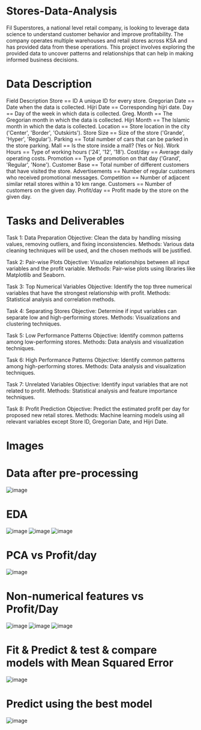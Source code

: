 # Stores-Data-Analysis
Fil Superstores, a national level retail company, is looking to leverage data science to understand customer behavior and improve profitability. The company operates multiple warehouses and retail stores across KSA and has provided data from these operations. This project involves exploring the provided data to uncover patterns and relationships that can help in making informed business decisions.


# Data Description
Field	Description
Store ==  ID	A unique ID for every store.
Gregorian Date ==	Date when the data is collected.
Hijri Date ==	Corresponding hijri date.
Day ==	Day of the week in which data is collected.
Greg. Month ==	The Gregorian month in which the data is collected.
Hijri Month ==	The Islamic month in which the data is collected.
Location ==	Store location in the city ('Center', 'Border', 'Outskirts').
Store Size ==	Size of the store ('Grande', 'Hyper', 'Regular').
Parking ==	Total number of cars that can be parked in the store parking.
Mall ==	Is the store inside a mall? (Yes or No).
Work Hours ==	Type of working hours ('24', '12', '18').
Cost/day ==	Average daily operating costs.
Promotion ==	Type of promotion on that day ('Grand', 'Regular', 'None').
Customer Base	== Total number of different customers that have visited the store.
Advertisements ==	Number of regular customers who received promotional messages.
Competition ==	Number of adjacent similar retail stores within a 10 km range.
Customers ==	Number of customers on the given day.
Profit/day ==	Profit made by the store on the given day.


# Tasks and Deliverables
Task 1: Data Preparation
Objective: Clean the data by handling missing values, removing outliers, and fixing inconsistencies.
Methods: Various data cleaning techniques will be used, and the chosen methods will be justified.

Task 2: Pair-wise Plots
Objective: Visualize relationships between all input variables and the profit variable.
Methods: Pair-wise plots using libraries like Matplotlib and Seaborn.

Task 3: Top Numerical Variables
Objective: Identify the top three numerical variables that have the strongest relationship with profit.
Methods: Statistical analysis and correlation methods.

Task 4: Separating Stores
Objective: Determine if input variables can separate low and high-performing stores.
Methods: Visualizations and clustering techniques.

Task 5: Low Performance Patterns
Objective: Identify common patterns among low-performing stores.
Methods: Data analysis and visualization techniques.

Task 6: High Performance Patterns
Objective: Identify common patterns among high-performing stores.
Methods: Data analysis and visualization techniques.

Task 7: Unrelated Variables
Objective: Identify input variables that are not related to profit.
Methods: Statistical analysis and feature importance techniques.

Task 8: Profit Prediction
Objective: Predict the estimated profit per day for proposed new retail stores.
Methods: Machine learning models using all relevant variables except Store ID, Gregorian Date, and Hijri Date.


# Images
# Data after pre-processing
![image](https://github.com/MajidAlmadani/Stores-Data-Analysis/assets/125421977/c4033202-6502-41f5-8907-1b79d695a9e6)

# EDA
![image](https://github.com/MajidAlmadani/Stores-Data-Analysis/assets/125421977/f2f49735-da73-457a-95c4-f859e2615566)
![image](https://github.com/MajidAlmadani/Stores-Data-Analysis/assets/125421977/542891a8-7f56-4d2a-9778-394d081be9aa)
![image](https://github.com/MajidAlmadani/Stores-Data-Analysis/assets/125421977/29791ce5-3170-4de0-9449-9534403e3c67)

# PCA vs Profit/day
![image](https://github.com/MajidAlmadani/Stores-Data-Analysis/assets/125421977/8f1b9cdd-95a7-465c-9744-94146fb49963)

# Non-numerical features vs Profit/Day
![image](https://github.com/MajidAlmadani/Stores-Data-Analysis/assets/125421977/5f162715-0af9-41f2-b715-1277c6dbf1b3)
![image](https://github.com/MajidAlmadani/Stores-Data-Analysis/assets/125421977/b189e76f-869d-4240-8247-2f3302f527c1)
![image](https://github.com/MajidAlmadani/Stores-Data-Analysis/assets/125421977/17756bbd-b7aa-4cb3-9420-9a69e0b39063)

# Fit & Predict & test & compare models with Mean Squared Error
![image](https://github.com/MajidAlmadani/Stores-Data-Analysis/assets/125421977/bb476907-e3d6-4236-89c0-e86ff06ee0f2)

# Predict using the best model
![image](https://github.com/MajidAlmadani/Stores-Data-Analysis/assets/125421977/58407fb5-3cdb-4d3c-a10b-32f41356f2b7)

